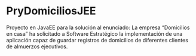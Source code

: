 # PryDomiciliosJEE
Proyecto en JavaEE para la solución al enunciado: La empresa “Domicilios en casa” ha solicitado a Software Estratégico la implementación de una aplicación capaz de guardar registros de domicilios de diferentes clientes de almuerzos ejecutivos.
